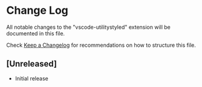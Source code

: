# Change Log

All notable changes to the "vscode-utilitystyled" extension will be documented in this file.

Check [Keep a Changelog](http://keepachangelog.com/) for recommendations on how to structure this file.

## [Unreleased]

- Initial release